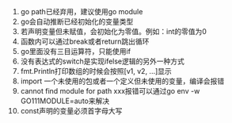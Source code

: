 1. go path已经弃用，建议使用go module
2. go会自动推断已经初始化的变量类型
3. 若声明变量但未赋值，会初始化为零值。例如：int的零值为0
4. 函数内可以通过break或者return跳出循环
5. go里面没有三目运算符，只能使用if
6. 没有表达式的switch是实现ifelse逻辑的另外一种方式
7. fmt.Println打印数组的时候会按照[v1, v2, ...]显示
8. import 一个未使用的包或者一个定义但未使用的变量，编译会报错
9. cannot find module for path xxx报错可以通过go env -w GO111MODULE=auto来解决
10. const声明的变量必须首字母大写